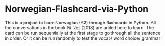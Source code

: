 # Norwegian-Flashcard-via-Python

This is a project to learn Norwegian (A2) through flashcards in Python. 
All the conversations in the book `På Vei` (2018) are added here to learn. 
The card can be run sequentially at the first stage to go through all the sentence in order. 
Or it can be run randomly to test the vocab/ word choice/ grammar
